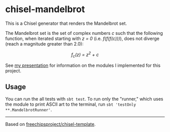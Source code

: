 chisel-mandelbrot
=================

This is a Chisel generator that renders the Mandelbrot set.

The Mandelbrot set is the set of complex numbers _c_ such that the following function, when iterated starting with _z = 0_ (i.e. _f(f(f(c)))_), does not diverge (reach a magnitude greater than 2.0):

<!-- low-budget LaTeX -->
<p align="center">
	<em>f<sub>c</sub>(z) = z<sup>2</sup> + c</em>
</p>

See [my presentation](./slides.pdf) for information on the modules I implemented for this project.

## Usage

You can run the all tests with `sbt test`. To run only the "runner," which uses the module to print ASCII art to the terminal, run `sbt 'testOnly **.MandelbrotRunner'`.

* * *

Based on [freechipsproject/chisel-template](https://github.com/freechipsproject/chisel-template).
